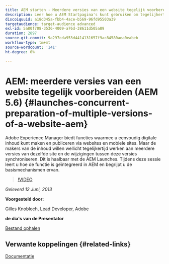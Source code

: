 ```yaml
---
title: AEM starten - Meerdere versies van een website tegelijk voorbereiden (AEM 5.6)
description: Leer hoe u AEM Startpagina's kunt gebruiken om tegelijkertijd te werken aan meerdere versies van dezelfde site en de wijzigingen tussen deze versies te synchroniseren. Ontdek hoe AEM Launches geïntegreerd is in AEM en leer over de basismechanismen ervan.
discoiquuid: a18d345a-fbb4-4ace-b569-96fd95503a39
targetaudience: target-audience advanced
exl-id: 5a80f708-3536-4009-a76d-38611d505a89
duration: 2897
source-git-commit: 9a297cda953d4414131657f9ac84580aea0eabeb
workflow-type: tm+mt
source-wordcount: '141'
ht-degree: 0%

---
```


# AEM: meerdere versies van een website tegelijk voorbereiden (AEM 5.6) {#launches-concurrent-preparation-of-multiple-versions-of-a-website-aem}

Adobe Experience Manager biedt functies waarmee u eenvoudig digitale inhoud kunt maken en publiceren via websites en mobiele sites. Maar de makers van de inhoud willen wellicht tegelijkertijd werken aan meerdere versies van dezelfde site en de wijzigingen tussen deze versies synchroniseren. Dit is haalbaar met de AEM Launches. Tijdens deze sessie leert u hoe de functie is geïntegreerd in AEM en begrijpt u de basismechanismen ervan.

>[!VIDEO](https://video.tv.adobe.com/v/19579/?quality=9)

*Geleverd 12 Juni, 2013*

**Voorgesteld door:**

Gilles Knobloch, Lead Developer, Adobe

**de dia&#39;s van de Presentator**

[Bestand ophalen](assets/2013-06-12-launches-cqgems.pdf)

## Verwante koppelingen {#related-links}

[Documentatie](https://docs.adobe.com/docs/en/cq/current/wcm/launches.html)

<!--
[Get back to the Overview](https://helpx.adobe.com/nl/experience-manager/kt/eseminars/gems/aem-index.html)
-->
